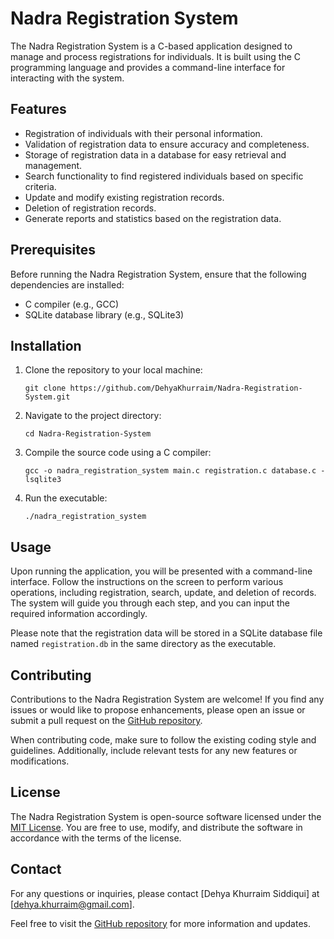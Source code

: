 # Nadra Registration System

The Nadra Registration System is a C-based application designed to manage and process registrations for individuals. It is built using the C programming language and provides a command-line interface for interacting with the system.

## Features

- Registration of individuals with their personal information.
- Validation of registration data to ensure accuracy and completeness.
- Storage of registration data in a database for easy retrieval and management.
- Search functionality to find registered individuals based on specific criteria.
- Update and modify existing registration records.
- Deletion of registration records.
- Generate reports and statistics based on the registration data.

## Prerequisites

Before running the Nadra Registration System, ensure that the following dependencies are installed:

- C compiler (e.g., GCC)
- SQLite database library (e.g., SQLite3)

## Installation

1. Clone the repository to your local machine:

   ```
   git clone https://github.com/DehyaKhurraim/Nadra-Registration-System.git
   ```

2. Navigate to the project directory:

   ```
   cd Nadra-Registration-System
   ```

3. Compile the source code using a C compiler:

   ```
   gcc -o nadra_registration_system main.c registration.c database.c -lsqlite3
   ```

4. Run the executable:

   ```
   ./nadra_registration_system
   ```

## Usage

Upon running the application, you will be presented with a command-line interface. Follow the instructions on the screen to perform various operations, including registration, search, update, and deletion of records. The system will guide you through each step, and you can input the required information accordingly.

Please note that the registration data will be stored in a SQLite database file named `registration.db` in the same directory as the executable.

## Contributing

Contributions to the Nadra Registration System are welcome! If you find any issues or would like to propose enhancements, please open an issue or submit a pull request on the [GitHub repository](https://github.com/DehyaKhurraim/Nadra-Registration-System).

When contributing code, make sure to follow the existing coding style and guidelines. Additionally, include relevant tests for any new features or modifications.

## License

The Nadra Registration System is open-source software licensed under the [MIT License](LICENSE). You are free to use, modify, and distribute the software in accordance with the terms of the license.

## Contact

For any questions or inquiries, please contact [Dehya Khurraim Siddiqui] at [dehya.khurraim@gmail.com].

Feel free to visit the [GitHub repository](https://github.com/DehyaKhurraim/Nadra-Registration-System) for more information and updates.
